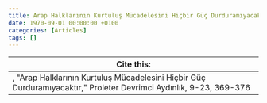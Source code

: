 ```yaml
---
title: Arap Halklarının Kurtuluş Mücadelesini Hiçbir Güç Durduramıyacaktır
date: 1970-09-01 00:00:00 +0100
categories: [Articles]
tags: []
---
```




| Cite this:   |
|--------|
| , "Arap Halklarının Kurtuluş Mücadelesini Hiçbir Güç Durduramıyacaktır," Proleter Devrimci Aydınlık, 9-23, 369-376 


